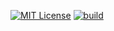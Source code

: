 [![MIT License](https://img.shields.io/badge/License-MIT-green.svg)](https://choosealicense.com/licenses/mit/)
[![build](https://github.com/jadujoel/snake/workflows/pages/badge.svg)](https://github.com/jadujoel/snake/actions)
